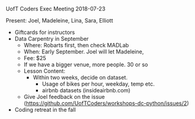 UofT Coders Exec Meeting
2018-07-23

Present: Joel, Madeleine, Lina, Sara, Elliott

- Giftcards for instructors
- Data Carpentry in September
    - Where: Robarts first, then check MADLab
    - When: Early September. Joel will let Madeleine,
    - Fee: $25
    - If we have a bigger venue, more people. 30 or so
    - Lesson Content:
        - Within two weeks, decide on dataset.
            - Usage of bikes per hour, weekday, temp etc.
            - airbnb datasets (insideairbnb.com)
    - Give Joel feedback on the issue (https://github.com/UofTCoders/workshops-dc-python/issues/2)
- Coding retreat in the fall 

